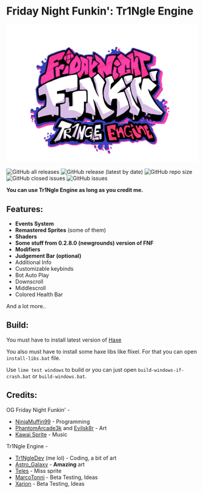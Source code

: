 # Friday Night Funkin': Tr1Ngle Engine
![](assets/preload/images/Logo_TE_x_FNF.png)

![GitHub all releases](https://img.shields.io/github/downloads/Tr1NgleDev/Tr1Ngle-Engine/total?style=flat-square) ![GitHub release (latest by date)](https://img.shields.io/github/v/release/Tr1NgleDev/Tr1Ngle-Engine?label=version&style=flat-square) ![GitHub repo size](https://img.shields.io/github/repo-size/Tr1NgleDev/Tr1Ngle-Engine?style=flat-square) ![GitHub closed issues](https://img.shields.io/github/issues-closed/Tr1NgleDev/Tr1Ngle-Engine?style=flat-square) ![GitHub issues](https://img.shields.io/github/issues/Tr1NgleDev/Tr1Ngle-Engine?style=flat-square)

**You can use Tr1Ngle Engine as long as you credit me.**

## Features:
- **Events System**
- **Remastered Sprites** (some of them)
- **Shaders**
- **Some stuff from 0.2.8.0 (newgrounds) version of FNF**
- **Modifiers**
- **Judgement Bar (optional)**
- Additional Info
- Customizable keybinds
- Bot Auto Play
- Downscroll
- Middlescroll
- Colored Health Bar

And a lot more..

## Build:
You must have to install latest version of [Haxe](http://haxe.org/download/ "Haxe")

You also must have to install some haxe libs like flixel. For that you can open `install-libs.bat` file.

Use `lime test windows` to build or you can just open `build-windows-if-crash.bat` or `build-windows.bat`.

## Credits:
OG Friday Night Funkin' -
-   [NinjaMuffin99](http://github.com/ninjamuffin99 "NinjaMuffin99") - Programming
-   [PhantomArcade3k](https://twitter.com/phantomarcade3k "PhantomArcade3k") and [Evilsk8r](https://twitter.com/evilsk8r "Evilsk8r") - Art
-   [Kawai Sprite](https://twitter.com/kawaisprite "Kawai Sprite") - Music

Tr1Ngle Engine -
-   [Tr1NgleDev](https://gamebanana.com/members/1845547 "Tr1NgleDev") (me lol) - Coding, a bit of art
-   [Astro_Galaxy](https://gamebanana.com/members/1848784 "Astro_Galaxy") - **Amazing** art
-   [Teles](https://gamebanana.com/members/1894648 "Teles") - Miss sprite
-   [MarcoTonni](https://gamebanana.com/members/1858469 "MarcoTonni") - Beta Testing, Ideas
-   [Xarion](https://gamebanana.com/members/1877714 "Xarion") - Beta Testing, Ideas